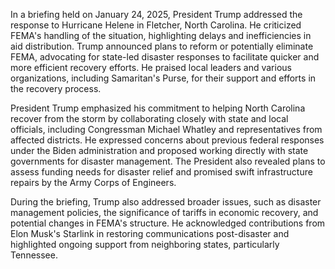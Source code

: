 In a briefing held on January 24, 2025, President Trump addressed the response to Hurricane Helene in Fletcher, North Carolina. He criticized FEMA's handling of the situation, highlighting delays and inefficiencies in aid distribution. Trump announced plans to reform or potentially eliminate FEMA, advocating for state-led disaster responses to facilitate quicker and more efficient recovery efforts. He praised local leaders and various organizations, including Samaritan's Purse, for their support and efforts in the recovery process.

President Trump emphasized his commitment to helping North Carolina recover from the storm by collaborating closely with state and local officials, including Congressman Michael Whatley and representatives from affected districts. He expressed concerns about previous federal responses under the Biden administration and proposed working directly with state governments for disaster management. The President also revealed plans to assess funding needs for disaster relief and promised swift infrastructure repairs by the Army Corps of Engineers.

During the briefing, Trump also addressed broader issues, such as disaster management policies, the significance of tariffs in economic recovery, and potential changes in FEMA's structure. He acknowledged contributions from Elon Musk's Starlink in restoring communications post-disaster and highlighted ongoing support from neighboring states, particularly Tennessee.